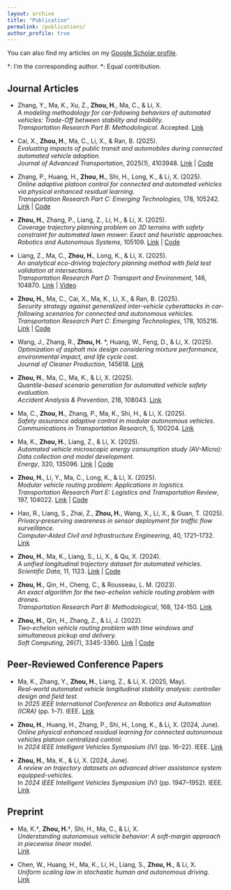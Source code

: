 ```yaml
---
layout: archive
title: "Publication"
permalink: /publications/
author_profile: true
---
```


You can also find my articles on my [Google Scholar profile](https://scholar.google.com/citations?user=JEih5loAAAAJ&hl=en).

†: I’m the corresponding author. *: Equal contribution.

## Journal Articles

- Zhang, Y., Ma, K., Xu, Z., **Zhou, H.**, Ma, C., & Li, X.  
  *A modeling methodology for car-following behaviors of automated vehicles: Trade-Off between stability and mobility.*  
  *Transportation Research Part B: Methodological*. Accepted. [Link](https://papers.ssrn.com/sol3/papers.cfm?abstract_id=4866270)

- Cai, X., **Zhou, H.**, Ma, C., Li, X., & Ran, B. (2025).  
  *Evaluating impacts of public transit and automobiles during connected automated vehicle adoption.*  
  *Journal of Advanced Transportation*, 2025(1), 4103948. [Link](https://doi.org/10.1155/atr/4103948) | [Code](https://github.com/zll-hust/AV-VISSIM)

- Zhang, P., Huang, H., **Zhou, H.**, Shi, H., Long, K., & Li, X. (2025).  
  *Online adaptive platoon control for connected and automated vehicles via physical enhanced residual learning.*  
  *Transportation Research Part C: Emerging Technologies*, 178, 105242. [Link](https://doi.org/10.1016/j.trc.2025.105242) | [Code](https://github.com/CATS-Lab/AV-Control-PERL_Platooning)

- **Zhou, H.**, Zhang, P., Liang, Z., Li, H., & Li, X. (2025).  
  *Coverage trajectory planning problem on 3D terrains with safety constraint for automated lawn mower: Exact and heuristic approaches.*  
  *Robotics and Autonomous Systems*, 105109. [Link](https://doi.org/10.1016/j.robot.2025.105109) | [Code](https://github.com/CATS-Lab/Mower-CTPP-3D)

- Liang, Z., Ma, C., **Zhou, H.**, Long, K., & Li, X. (2025).  
  *An analytical eco-driving trajectory planning method with field test validation at intersections.*  
  *Transportation Research Part D: Transport and Environment*, 146, 104870. [Link](https://doi.org/10.1016/j.trd.2025.104870) | [Video](https://youtu.be/IgchcTqqOIA)

- **Zhou, H.**, Ma, C., Cai, X., Ma, K., Li, X., & Ran, B. (2025).  
  *Security strategy against generalized inter-vehicle cyberattacks in car-following scenarios for connected and autonomous vehicles.*  
  *Transportation Research Part C: Emerging Technologies*, 178, 105216. [Link](https://doi.org/10.1016/j.trc.2025.105216) | [Code](https://github.com/CATS-Lab/Cybersecurity)

- Wang, J., Zhang, R., **Zhou, H.** \*, Huang, W., Feng, D., & Li, X. (2025).  
  *Optimization of asphalt mix design considering mixture performance, environmental impact, and life cycle cost.*  
  *Journal of Cleaner Production*, 145618. [Link](https://doi.org/10.1016/j.jclepro.2025.145618)

- **Zhou, H.**, Ma, C., Ma, K., & Li, X. (2025).  
  *Quantile-based scenario generation for automated vehicle safety evaluation.*  
  *Accident Analysis & Prevention*, 218, 108043. [Link](https://www.sciencedirect.com/science/article/pii/S0001457525001290)

- Ma, C., **Zhou, H.**, Zhang, P., Ma, K., Shi, H., & Li, X. (2025).  
  *Safety assurance adaptive control in modular autonomous vehicles.*  
  *Communications in Transportation Research*, 5, 100204. [Link](https://doi.org/10.1016/j.commtr.2025.100204)

- Ma, K., **Zhou, H.**, Liang, Z., & Li, X. (2025).  
  *Automated vehicle microscopic energy consumption study (AV-Micro): Data collection and model development.*  
  *Energy*, 320, 135096. [Link](https://doi.org/10.1016/j.energy.2025.135096) | [Code](https://github.com/MarkMaaaaa/AV_Energy_Analysis)

- **Zhou, H.**, Li, Y., Ma, C., Long, K., & Li, X. (2025).  
  *Modular vehicle routing problem: Applications in logistics.*  
  *Transportation Research Part E: Logistics and Transportation Review*, 197, 104022. [Link](https://doi.org/10.1016/j.tre.2025.104022) | [Code](https://github.com/CATS-Lab/MVRP)

- Hao, R., Liang, S., Zhai, Z., **Zhou, H.**, Wang, X., Li, X., & Guan, T. (2025).  
  *Privacy‐preserving awareness in sensor deployment for traffic flow surveillance.*  
  *Computer‐Aided Civil and Infrastructure Engineering*, 40, 1721–1732. [Link](https://doi.org/10.1111/mice.13418)

- **Zhou, H.**, Ma, K., Liang, S., Li, X., & Qu, X. (2024).  
  *A unified longitudinal trajectory dataset for automated vehicles.*  
  *Scientific Data*, 11, 1123. [Link](https://doi.org/10.1038/s41597-024-03795-y) | [Code](https://github.com/CATS-Lab/Filed-Experiment-Data-ULTra-AV)

- **Zhou, H.**, Qin, H., Cheng, C., & Rousseau, L. M. (2023).  
  *An exact algorithm for the two-echelon vehicle routing problem with drones.*  
  *Transportation Research Part B: Methodological*, 168, 124-150. [Link](https://doi.org/10.1016/j.trb.2023.01.002)

- **Zhou, H.**, Qin, H., Zhang, Z., & Li, J. (2022).  
  *Two-echelon vehicle routing problem with time windows and simultaneous pickup and delivery.*  
  *Soft Computing*, 26(7), 3345-3360. [Link](https://doi.org/10.1007/s00500-021-06712-2) | [Code](https://github.com/zll-hust/2E-VRPTWSPD)

## Peer-Reviewed Conference Papers

- Ma, K., Zhang, Y., **Zhou, H.**, Liang, Z., & Li, X. (2025, May).  
  *Real-world automated vehicle longitudinal stability analysis: controller design and field test.*  
  In *2025 IEEE International Conference on Robotics and Automation (ICRA)* (pp. 1–7). IEEE. [Link](https://ieeexplore.ieee.org/document/11127447)

- **Zhou, H.**, Huang, H., Zhang, P., Shi, H., Long, K., & Li, X. (2024, June).  
  *Online physical enhanced residual learning for connected autonomous vehicles platoon centralized control.*  
  In *2024 IEEE Intelligent Vehicles Symposium (IV)* (pp. 16–22). IEEE. [Link](https://ieeexplore.ieee.org/document/10588534)

- **Zhou, H.**, Ma, K., & Li, X. (2024, June).  
  *A review on trajectory datasets on advanced driver assistance system equipped-vehicles.*  
  In *2024 IEEE Intelligent Vehicles Symposium (IV)* (pp. 1947–1952). IEEE. [Link](https://ieeexplore.ieee.org/document/10588821)


## Preprint

- Ma, K.†, **Zhou, H.**†, Shi, H., Ma, C., & Li, X.  
  *Understanding autonomous vehicle behavior: A soft-margin approach in piecewise linear model.*  
  [Link](https://papers.ssrn.com/sol3/papers.cfm?abstract_id=4933248)

- Chen, W., Huang, H., Ma, K., Li, H., Liang, S., **Zhou, H.**, & Li, X.  
  *Uniform scaling law in stochastic human and autonomous driving.*  
  [Link](https://www.researchgate.net/publication/395135515_Uniform_Scaling_Law_in_Stochastic_Human_and_Autonomous_Driving)
